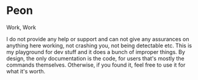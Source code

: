 # Peon
Work, Work

I do not provide any help or support and can not give any assurances on anything here working, not crashing you, not being detectable etc.
This is my playground for dev stuff and it does a bunch of improper things. By design, the only documentation is the code, for users that's mostly the commands themselves.
Otherwise, if you found it, feel free to use it for what it's worth.
